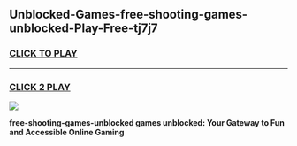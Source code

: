 
## Unblocked-Games-free-shooting-games-unblocked-Play-Free-tj7j7
<h3>
<a href="https://premium76.site?title=free-shooting-games-unblocked&ref=18A">CLICK TO PLAY</a></h3>
<hr>

<h3>
<a href="https://premium76.site?title=free-shooting-games-unblocked&ref=18A">CLICK 2 PLAY</a>
  
</h3>

<a href="https://premium76.site?title=free-shooting-games-unblocked&ref=18A"><img src="https://clearcache.store/games.png"></a>


**free-shooting-games-unblocked games unblocked: Your Gateway to Fun and Accessible Online Gaming**
